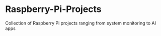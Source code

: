 # Raspberry-Pi-Projects
Collection of Raspberry Pi projects ranging from system monitoring to AI apps
